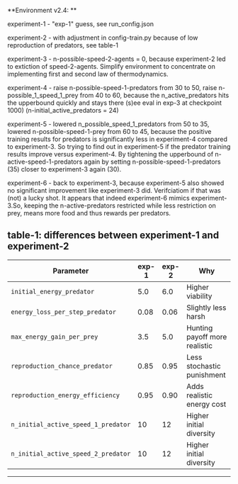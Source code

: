 **Environment v2.4: **

experiment-1 - "exp-1" guess, see run_config.json

experiment-2 - with adjustment in config-train.py because of low reproduction of predators, see table-1

experiment-3 - n-possible-speed-2-agents = 0, because experiment-2 led to extiction of speed-2-agents. Simplify environment to concentrate on implementing first and second law of thermodynamics.

experiment-4 - raise n-possible-speed-1-predators from 30 to 50, raise n-possible_1_speed_1_prey from 40 to 60, because the n_active_predators hits the upperbound quickly and stays there (s)ee eval in exp-3 at checkpoint 1000) (n-initial_active_predators = 24)

experiment-5 - lowered n_possible_speed_1_predators from 50 to 35, lowered n-possible-speed-1-prey from 60 to 45, because the positive training results for predators is significantly less in experiment-4 compared to experiment-3. So trying to find out in experiment-5 if the predator training results improve versus experiment-4. By tightening the upperbound of n-active-speed-1-predators again by setting n-possible-speed-1-predators (35) closer to experiment-3 again (30).


experiment-6 - back to experiment-3, because experiment-5 also showed no significant improvement like experiment-3 did. Verifciatiom if that was (not) a lucky shot. It appears that indeed experiment-6 mimics experiment-3.So, keeping the n-active-predators restricted while less restriction on prey, means more food and thus rewards per predators.


table-1: differences between experiment-1 and experiment-2
--------------------------------------------------------------------------------------
| Parameter                           | exp-1 | exp-2 | Why                           |
| ----------------------------------- | ----- | ----- | ----------------------------- |
| `initial_energy_predator`           | 5.0   | 6.0   | Higher viability              |
| `energy_loss_per_step_predator`     | 0.08  | 0.06  | Slightly less harsh           |
| `max_energy_gain_per_prey`          | 3.5   | 5.0   | Hunting payoff more realistic |
| `reproduction_chance_predator`      | 0.85  | 0.95  | Less stochastic punishment    |
| `reproduction_energy_efficiency`    | 0.95  | 0.90  | Adds realistic energy cost    |
| `n_initial_active_speed_1_predator` | 10    | 12    | Higher initial diversity      |
| `n_initial_active_speed_2_predator` | 10    | 12    | Higher initial diversity      |
--------------------------------------------------------------------------------------
